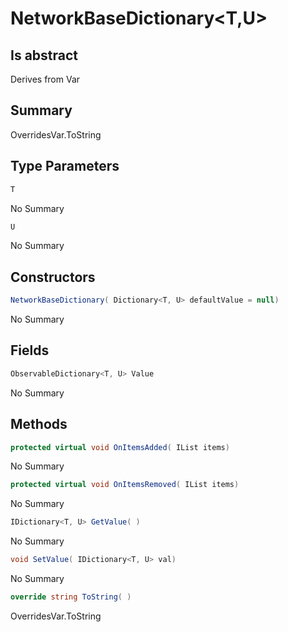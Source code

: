 # NetworkBaseDictionary<T,U>

## Is abstract
Derives from Var

## Summary

OverridesVar.ToString
## Type Parameters

```c#
T
```
No Summary
```c#
U
```
No Summary
## Constructors

```c#
NetworkBaseDictionary( Dictionary<T, U> defaultValue = null) 
```
No Summary
## Fields

```c#
ObservableDictionary<T, U> Value
```
No Summary
## Methods

```c#
protected virtual void OnItemsAdded( IList items) 
```
No Summary
```c#
protected virtual void OnItemsRemoved( IList items) 
```
No Summary
```c#
IDictionary<T, U> GetValue( ) 
```
No Summary
```c#
void SetValue( IDictionary<T, U> val) 
```
No Summary
```c#
override string ToString( ) 
```
OverridesVar.ToString

